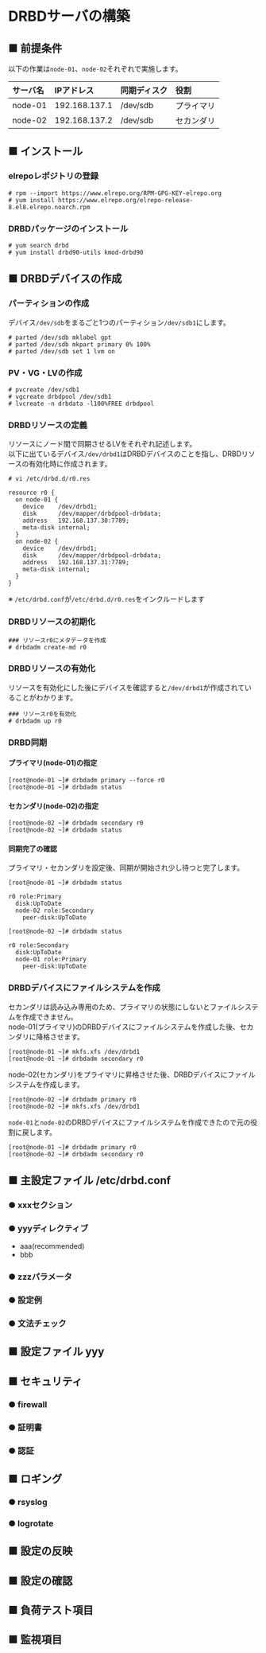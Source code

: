 # DRBDサーバの構築
## ■ 前提条件
以下の作業は`node-01`、`node-02`それぞれで実施します。  

|サーバ名|IPアドレス|同期ディスク|役割|
|:---|:---|:---|:---|
|node-01|192.168.137.1|/dev/sdb|プライマリ|
|node-02|192.168.137.2|/dev/sdb|セカンダリ|

## ■ インストール
### elrepoレポジトリの登録
```
# rpm --import https://www.elrepo.org/RPM-GPG-KEY-elrepo.org
# yum install https://www.elrepo.org/elrepo-release-8.el8.elrepo.noarch.rpm
```
### DRBDパッケージのインストール
```
# yum search drbd
# yum install drbd90-utils kmod-drbd90
```

## ■ DRBDデバイスの作成
### パーティションの作成
デバイス`/dev/sdb`をまるごと1つのパーティション`/dev/sdb1`にします。
```
# parted /dev/sdb mklabel gpt
# parted /dev/sdb mkpart primary 0% 100%
# parted /dev/sdb set 1 lvm on
```
### PV・VG・LVの作成
```
# pvcreate /dev/sdb1
# vgcreate drbdpool /dev/sdb1
# lvcreate -n drbdata -l100%FREE drbdpool
```
### DRBDリソースの定義
リソースにノード間で同期させるLVをそれぞれ記述します。  
以下に出ているデバイス`/dev/drbd1`はDRBDデバイスのことを指し、DRBDリソースの有効化時に作成されます。
```
# vi /etc/drbd.d/r0.res
```
```
resource r0 {
  on node-01 {
    device    /dev/drbd1;
    disk      /dev/mapper/drbdpool-drbdata;
    address   192.168.137.30:7789;
    meta-disk internal;
  }
  on node-02 {
    device    /dev/drbd1;
    disk      /dev/mapper/drbdpool-drbdata;
    address   192.168.137.31:7789;
    meta-disk internal;
  }
}
```
※ `/etc/drbd.conf`が`/etc/drbd.d/r0.res`をインクルードします

### DRBDリソースの初期化
```
### リソースr0にメタデータを作成
# drbdadm create-md r0
```

### DRBDリソースの有効化
リソースを有効化にした後にデバイスを確認すると`/dev/drbd1`が作成されていることがわかります。
```
### リソースr0を有効化
# drbdadm up r0
```

### DRBD同期
#### プライマリ(node-01)の指定
```
[root@node-01 ~]# drbdadm primary --force r0
[root@node-01 ~]# drbdadm status
```
#### セカンダリ(node-02)の指定
```
[root@node-02 ~]# drbdadm secondary r0
[root@node-02 ~]# drbdadm status
```
#### 同期完了の確認
プライマリ・セカンダリを設定後、同期が開始され少し待つと完了します。
```
[root@node-01 ~]# drbdadm status
```
```
r0 role:Primary
  disk:UpToDate
  node-02 role:Secondary
    peer-disk:UpToDate
```
```
[root@node-02 ~]# drbdadm status
```
```
r0 role:Secondary
  disk:UpToDate
  node-01 role:Primary
    peer-disk:UpToDate
```

### DRBDデバイスにファイルシステムを作成
セカンダリは読み込み専用のため、プライマリの状態にしないとファイルシステムを作成できません。  
node-01(プライマリ)のDRBDデバイスにファイルシステムを作成した後、セカンダリに降格させます。  
```
[root@node-01 ~]# mkfs.xfs /dev/drbd1
[root@node-01 ~]# drbdadm secondary r0
```
node-02(セカンダリ)をプライマリに昇格させた後、DRBDデバイスにファイルシステムを作成します。
```
[root@node-02 ~]# drbdadm primary r0
[root@node-02 ~]# mkfs.xfs /dev/drbd1
```
`node-01`と`node-02`のDRBDデバイスにファイルシステムを作成できたので元の役割に戻します。
```
[root@node-01 ~]# drbdadm primary r0
[root@node-02 ~]# drbdadm secondary r0
```

## ■ 主設定ファイル /etc/drbd.conf
### ● xxxセクション
### ● yyyディレクティブ
- aaa(recommended)
- bbb
### ● zzzパラメータ
### ● 設定例
### ● 文法チェック
## ■ 設定ファイル yyy
## ■ セキュリティ
### ● firewall
### ● 証明書
### ● 認証
## ■ ロギング
### ● rsyslog
### ● logrotate
## ■ 設定の反映
## ■ 設定の確認
## ■ 負荷テスト項目
## ■ 監視項目
